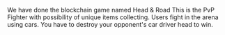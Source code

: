 We have done the blockchain game named Head & Road
This is the PvP Fighter with possibility of unique items collecting. Users fight in the arena using cars. You have to destroy your opponent's car driver head to win.


